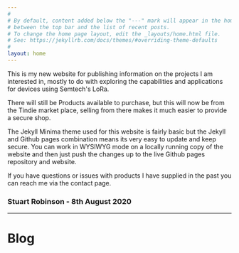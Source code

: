 ```yaml
---
#
# By default, content added below the "---" mark will appear in the home page
# between the top bar and the list of recent posts.
# To change the home page layout, edit the _layouts/home.html file.
# See: https://jekyllrb.com/docs/themes/#overriding-theme-defaults
#
layout: home
---
```


This is my new website for publishing information on the projects I am interested in, mostly to do with exploring the capabilities and applications for devices using Semtech's LoRa. 

There will still be Products available to purchase, but this will now be from the Tindie market place, selling from there makes it much easier to provide a secure shop. 

The Jekyll Minima theme used for this website is fairly basic but the Jekyll and Github pages combination means its very easy to update and keep secure. You can work in WYSIWYG mode on a locally running copy of the website and then just push the changes up to the live Github pages repository and website. 

If you have questions or issues with products I have supplied in the past you can reach me via the contact page. 


### **Stuart Robinson - 8th August 2020**


----------


# **Blog** 